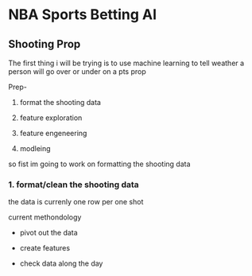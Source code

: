 # NBA Sports Betting AI

## Shooting Prop 

The first thing i will be trying is to use machine learning to tell weather a person will go over or under on a pts prop

Prep- 

1. format the shooting data

2. feature exploration 

3. feature engeneering 

4. modleing 


so fist im going to work on formatting the shooting data 

### 1.  format/clean the shooting data

the data is currenly one row per one shot 

current methondology 

- pivot out the data

- create features

- check data along the day 
